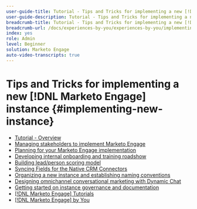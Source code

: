 ```yaml
---
user-guide-title: Tutorial - Tips and Tricks for implementing a new [!DNL Marketo Engage] instance 
user-guide-description: Tutorial - Tips and Tricks for implementing a new [!DNL Marketo Engage] instance 
breadcrumb-title: Tutorial - Tips and Tricks for implementing a new [!DNL Marketo Engage] instance 
breadcrumb-url: /docs/experiences-by-you/experiences-by-you/implementing-new-instance/overview
index: yes
role: Admin
level: Beginner
solution: Marketo Engage
auto-video-transcripts: true
---
```


# Tips and Tricks for implementing a new [!DNL Marketo Engage] instance {#implementing-new-instance}

+ [Tutorial - Overview](./overview.md)
+ [Managing stakeholders to implement Marketo Engage](./managing-stakeholder-communications.md)
+ [Planning for your Marketo Engage implementation](./planning-for-new-implementation.md)
+ [Developing internal onboarding and training roadshow](./internal-training-roadshow.md)
+ [Building lead/person scoring model](./building-person-scoring-model.md)
+ [Syncing Fields for the Native CRM Connectors](./syncing-fields-for-crm-integration.md)
+ [Organizing a new instance and establishing naming conventions](./organizing-new-instance.md)
+ [Designing omnichannel conversational marketing with Dynamic Chat](./designing-omnichannel-conversational-marketing.md)
+ [Getting started on instance governance and documentation](./documenting-your-instance.md)
+ [[!DNL Marketo Engage] Tutorials](https://experienceleague.adobe.com/docs/marketo-learn/tutorials/overview.html?lang=en)
+ [[!DNL Marketo Engage] by You](https://experienceleague.adobe.com/en/docs/experiences-by-you/experiences-by-you/marketo-engage/overview)
